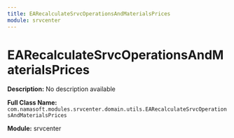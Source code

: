 ```yaml
---
title: EARecalculateSrvcOperationsAndMaterialsPrices
module: srvcenter
---
```


# EARecalculateSrvcOperationsAndMaterialsPrices

**Description:** No description available

**Full Class Name:** `com.namasoft.modules.srvcenter.domain.utils.EARecalculateSrvcOperationsAndMaterialsPrices`

**Module:** srvcenter

